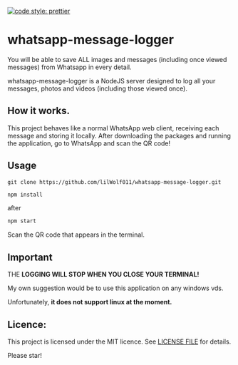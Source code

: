 [![code style: prettier](https://img.shields.io/badge/code_style-prettier-ff69b4.svg?style=flat-square)](https://github.com/prettier/prettier)

# whatsapp-message-logger

You will be able to save ALL images and messages (including once viewed messages) from Whatsapp in every detail.

whatsapp-message-logger is a NodeJS server designed to log all your messages, photos and videos (including those viewed once).

## How it works.

This project behaves like a normal WhatsApp web client, receiving each message and storing it locally. After downloading the packages and running the application, go to WhatsApp and scan the QR code!

## Usage

`git clone https://github.com/lilWolf011/whatsapp-message-logger.git`

```powershell
npm install
```

after

```javascript
npm start
```

Scan the QR code that appears in the terminal.

## Important

THE **LOGGING WILL STOP WHEN YOU CLOSE YOUR TERMINAL!**

My own suggestion would be to use this application on any windows vds.

Unfortunately, **it does not support linux at the moment.**

## Licence:

This project is licensed under the MIT licence. See [LICENSE FILE](LICENSE) for details.

Please star!
